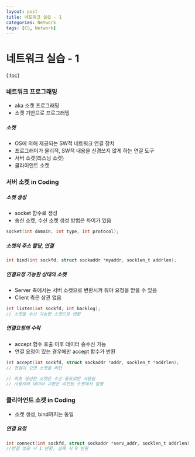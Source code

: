```yaml
---
layout: post
title: 네트워크 실습 - 1
categories: Network
tags: [CS, Network]
---
```


# 네트워크 실습 - 1

{:toc}

### 네트워크 프로그래밍

- aka 소켓 프로그래밍
- 소켓 기반으로 프로그래밍

##### 소켓

- OS에 의해 제공되는 SW적 네트워크 연결 장치
- 프로그래머가 물리적, SW적 내용을 신경쓰지 않게 하는 연결 도구
- 서버 소켓(리스닝 소켓)
- 클라이언트 소켓

### 서버 소켓 in Coding

##### 소켓 생성

- socket 함수로 생성
- 송신 소켓, 수신 소켓 생성 방법은 차이가 있음

```c
socket(int domain, int type, int protocol);
```

##### 소켓의 주소 할당, 연결

```c
int bind(int sockfd, struct sockaddr *myaddr, socklen_t addrlen);
```

##### 연결요청 가능한 상태의 소켓

- Server 측에서는 서버 소켓으로 변환시켜 줘야 요청을 받을 수 있음
- Client 측은 상관 없음

```c
int listen(int sockfd, int backlog);
// 소켓을 수신 가능한 소켓으로 변환
```

##### 연결요청의 수락

- accept 함수 호출 이후 데이터 송수신 가능
- 연결 요청이 있는 경우에만 accept 함수가 반환

```c
int accept(int sockfd, struct sockaddr *addr, socklen_t *addrlen);
// 연결이 오면 소켓을 리턴

// 최초 생성한 소켓은 수신 용도로만 사용됨
// 사용자와 데이터 교환은 리턴된 소켓에서 실행
```

### 클리아언트 소켓 in Coding

- 소켓 생성, bind까지는 동일

##### 연결 요청

```c
int connect(int sockfd, struct sockaddr *serv_addr, socklen_t addrlen)
//연결 성공 시 1 반환, 실패 시 0 반환
```
